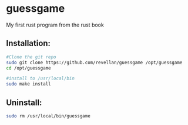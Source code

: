 # guessgame

My first rust program from the rust book

## Installation:
```sh
#Clone the git repo
sudo git clone https://github.com/revellan/guessgame /opt/guessgame
cd /opt/guessgame

#install to /usr/local/bin
sudo make install
```

## Uninstall:
```sh
sudo rm /usr/local/bin/guessgame
```
